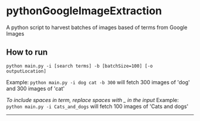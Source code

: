 # pythonGoogleImageExtraction
A python script to harvest batches of images based of terms from Google Images

## How to run
`python main.py -i [search terms] -b [batchSize=100] [-o outputLocation]`

Example:
`python main.py -i dog cat -b 300` will fetch 300 images of 'dog' and 300 images of 'cat'

*To include spaces in term, replace spaces with _ in the input*
Example: `python main.py -i Cats_and_dogs` will fetch 100 images of 'Cats and dogs'

___
